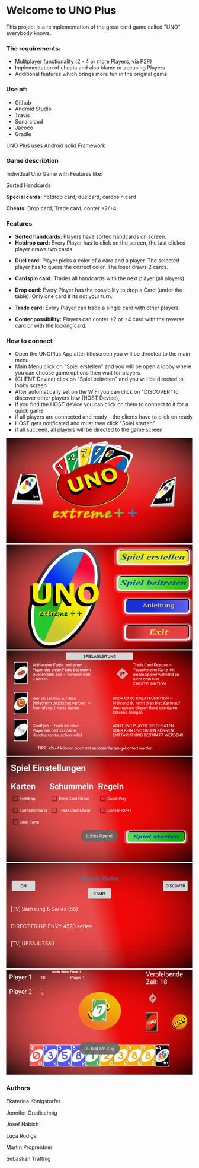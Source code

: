 # Welcome to UNO Plus
This project is a reimplementation of the great card game called "UNO" everybody knows.

### The requirements:
- Mulitplayer functionality (2 - 4 or more Players, via P2P)
- Implementation of cheats and also blame or accusing Players
- Additional features which brings more fun in the original game

### Use of:
* Github
* Android Studio
* Travis 
* Sonarcloud 
* Jacoco 
* Gradle

UNO Plus uses Android solid Framework

### Game describtion 
Individual Uno Game with Features like:

Sorted Handcards

**Special cards:** hotdrop card, duelcard, cardpsin card

**Cheats:** Drop card, Trade card, conter +2/+4 

### Features
- **Sorted handcards:** Players have sorted handcards on screen.
- **Hotdrop card:**  Every Player has to click on the screen, the last clicked player draws two cards
* **Duel card:** Player picks a color of a card and a player. The selected player has to guess the correct color. The loser draws 2 cards.
* **Cardspin card:** Trades all handcards with the next player (all players)

* **Drop card:** Every Player has the possibility to drop a Card (under the table). Only one card if its not your turn.
* **Trade card:** Every Player can trade a single card with other players.
* **Conter possibility:** Players can conter +2 or +4 card with the reverse card or with the locking card.

### How to connect
- Open the UNOPlus App after titlescreen you will be directed to the main menu
- Main Menu click on "Spiel erstellen" and you will be open a lobby where you can choose game options then wait for players
- (CLIENT Device) click on "Spiel beitreten" and you will be directed to lobby screen
- After automatically set on the WiFi you can click on "DISCOVER" to discover other players btw (HOST Device),
- if you find the HOST device you can click on them to connect to it for a quick game
- if all players are connected and ready - the clients have to click on ready 
- HOST gets notificated and must then click "Spiel starten"
- if all succeed, all players will be directed to the game screen

![Screenshot](app/src/main/res/drawable/titlescreen.png)
![Screenshot](app/src/main/res/drawable/mainmenu1.png)
![Screenshot](app/src/main/res/drawable/spielanleitung.png)
![Screenshot](app/src/main/res/drawable/lobbyopen.png)
![Screenshot](app/src/main/res/drawable/lobbyclient.png)
![Screenshot](app/src/main/res/drawable/game.png)

### Authors

Ekaterina Königstorfer 

Jennifer Gradischnig

Josef Habich

Luca Rodiga

Martin Proprentner

Sebastian Trattnig
